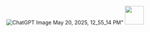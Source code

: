 

![ChatGPT Image May 20, 2025, 12_55_14 PM](https://github.com/user-attachments/assets/60a29eb4-e5bd-43a2-b874-628ed09800a8)"
<img src="[images/profile.png](https://github.com/user-attachments/assets/60a29eb4-e5bd-43a2-b874-628ed09800a8)" width="50">

